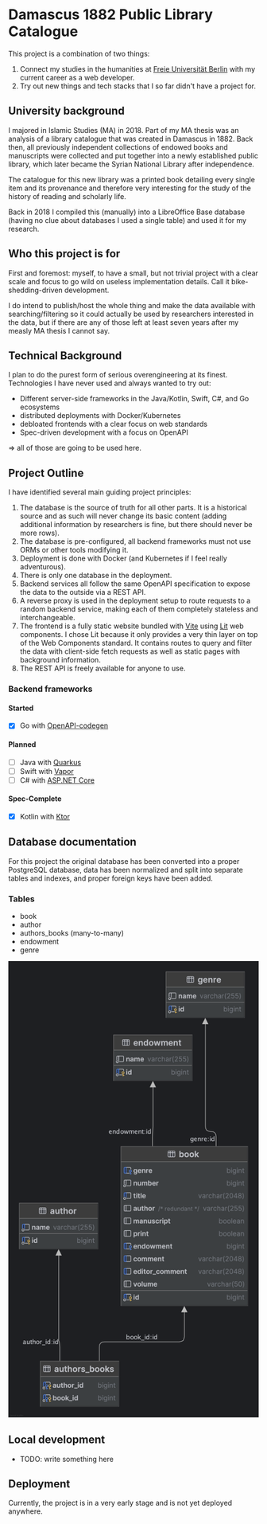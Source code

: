 # Damascus 1882 Public Library Catalogue

This project is a combination of two things:

1. Connect my studies in the humanities at [Freie Universität Berlin](https://www.fu-berlin.de/) with my current career as a web developer.
2. Try out new things and tech stacks that I so far didn't have a project for.

## University background

I majored in Islamic Studies (MA) in 2018. Part of my MA thesis was an analysis of a library catalogue 
that was created in Damascus in 1882. Back then, all previously independent collections of endowed books and manuscripts 
were collected and put together into a newly established public library, 
which later became the Syrian National Library after independence.

The catalogue for this new library was a printed book detailing every single item and its provenance 
and therefore very interesting for the study of the history of reading and scholarly life.

Back in 2018 I compiled this (manually) into a LibreOffice Base database (having no clue about databases I 
used a single table) and used it for my research.

## Who this project is for

First and foremost: myself, to have a small, but not trivial project with a clear scale and focus to go wild on useless implementation details. Call it bike-shedding-driven development.

I do intend to publish/host the whole thing and make the data available with searching/filtering so it could actually be used by researchers interested in the data, but if there are any of those left at least seven years after my measly MA thesis I cannot say.

## Technical Background

I plan to do the purest form of serious overengineering at its finest. Technologies I have never used and always wanted to try out:

- Different server-side frameworks in the Java/Kotlin, Swift, C#, and Go ecosystems
- distributed deployments with Docker/Kubernetes
- debloated frontends with a clear focus on web standards
- Spec-driven development with a focus on OpenAPI

⇒ all of those are going to be used here.

## Project Outline

I have identified several main guiding project principles:

1. The database is the source of truth for all other parts. It is a historical source and as such will never change 
its basic content (adding additional information by researchers is fine, but there should never be more rows).
2. The database is pre-configured, all backend frameworks must not use ORMs or other tools modifying it.
3. Deployment is done with Docker (and Kubernetes if I feel really adventurous).
4. There is only one database in the deployment.
5. Backend services all follow the same OpenAPI specification to expose the data to the outside via a REST API.
6. A reverse proxy is used in the deployment setup to route requests to a random backend service, 
making each of them completely stateless and interchangeable.
7. The frontend is a fully static website bundled with [Vite](https://vite.dev/) using [Lit](https://lit.dev/) web components.
I chose Lit because it only provides a very thin layer on top of the Web Components standard.
It contains routes to query and filter the data with client-side fetch requests as well as static pages with background information.
8. The REST API is freely available for anyone to use.

### Backend frameworks

#### Started
- [x] Go with [OpenAPI-codegen](https://github.com/oapi-codegen/oapi-codegen)

#### Planned
- [ ] Java with [Quarkus](https://quarkus.io/)
- [ ] Swift with [Vapor](https://vapor.codes/)
- [ ] C# with [ASP.NET Core](https://dotnet.microsoft.com/en-us/apps/aspnet)

#### Spec-Complete
- [x] Kotlin with [Ktor](https://ktor.io/)

## Database documentation

For this project the original database has been converted into a proper PostgreSQL database, data has been normalized and
split into separate tables and indexes, and proper foreign keys have been added.

### Tables

- book
- author
- authors_books (many-to-many)
- endowment
- genre

![Database schema](./docs/db.png)

## Local development

- TODO: write something here

## Deployment

Currently, the project is in a very early stage and is not yet deployed anywhere.


